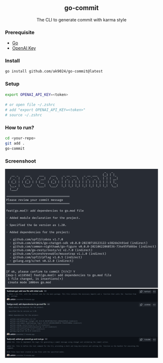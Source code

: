 <div align="center">
    <h2>go-commit</h2>
    <p>The CLI to generate commit with karma style</p>
</div>

### Prerequisite

- [Go](https://go.dev/doc/install)
- [OpenAI Key](https://platform.openai.com/account/api-keys)

### Install

```bash
go install github.com/ak9024/go-commit@latest
```

### Setup

```bash
export OPENAI_API_KEY=<token>

# or open file ~/.zshrc
# add "export OPENAI_API_KEY=<token>"
# source ~/.zshrc
```

### How to run?

```bash
cd <your-repo>
git add .
go-commit
```

### Screenshoot

<div align="center">
    <img src="./assets/terminal.png" />
    <img src="./assets/preview-in-pr.png" />
</div>
